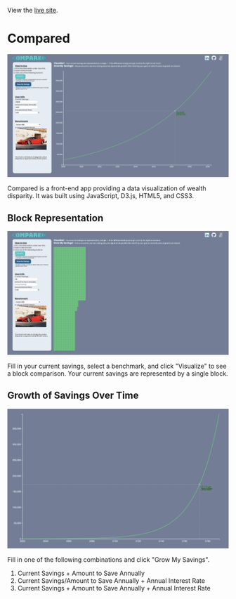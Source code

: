 View the [live site](https://https://darrickyong.github.io/compared/ "Compared").

# Compared
![](https://github.com/darrickyong/compared/blob/master/assets/images/meta.png)

Compared is a front-end app providing a data visualization of wealth disparity. It was built using JavaScript, D3.js, HTML5, and CSS3.

## Block Representation

![](https://github.com/darrickyong/compared/blob/master/assets/images/block.png)

Fill in your current savings, select a benchmark, and click "Visualize" to see a block comparison. Your current savings are represented by a single block.


## Growth of Savings Over Time

![](https://github.com/darrickyong/compared/blob/master/assets/images/line.png)

Fill in one of the following combinations and click "Grow My Savings".

1. Current Savings + Amount to Save Annually
2. Current Savings/Amount to Save Annually + Annual Interest Rate
3. Current Savings + Amount to Save Annually + Annual Interest Rate